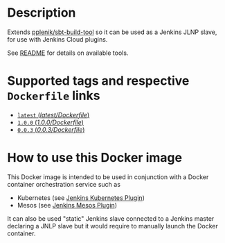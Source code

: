 # Description

Extends [pplenik/sbt-build-tool](https://hub.docker.com/r/pplenik/sbt-build-tool/) so it can be used as a Jenkins JLNP slave, for use with Jenkins Cloud plugins.

See [README](https://hub.docker.com/r/jupeter/scala-build-tools/) for details on available tools.

# Supported tags and respective `Dockerfile` links

-   [`latest` (*latest/Dockerfile*)](https://github.com/jupeter/jnlp-slave-sbt-build-tools/blob/master/Dockerfile)
-   [`1.0.0` (*1.0.0/Dockerfile*)](https://github.com/jupeter/jnlp-slave-sbt-build-tools/blob/1.0.0/Dockerfile)
-   [`0.0.3` (*0.0.3/Dockerfile*)](https://github.com/jupeter/jnlp-slave-sbt-build-tools/blob/0.0.3/Dockerfile)

# How to use this Docker image

 This Docker image is intended to be used in conjunction with a Docker container orchestration service such as
 -   Kubernetes (see [Jenkins Kubernetes Plugin](https://wiki.jenkins-ci.org/display/JENKINS/Kubernetes+Plugin))
 -   Mesos (see [Jenkins Mesos Plugin](https://wiki.jenkins-ci.org/display/JENKINS/Mesos+Plugin))

It can also be used "static" Jenkins slave connected to a Jenkins master declaring a JNLP slave but it would require to manually launch the Docker container.